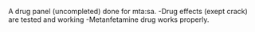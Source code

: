 A drug panel (uncompleted) done for mta:sa.
-Drug effects (exept crack) are tested and working
-Metanfetamine drug works properly.
